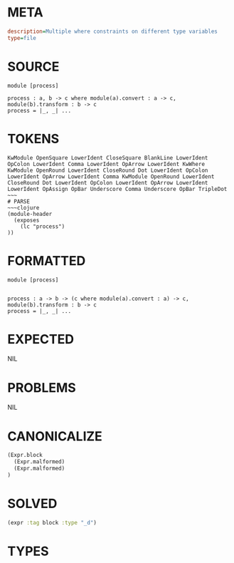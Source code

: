 # META
~~~ini
description=Multiple where constraints on different type variables
type=file
~~~
# SOURCE
~~~roc
module [process]

process : a, b -> c where module(a).convert : a -> c, module(b).transform : b -> c
process = |_, _| ...
~~~
# TOKENS
~~~text
KwModule OpenSquare LowerIdent CloseSquare BlankLine LowerIdent OpColon LowerIdent Comma LowerIdent OpArrow LowerIdent KwWhere KwModule OpenRound LowerIdent CloseRound Dot LowerIdent OpColon LowerIdent OpArrow LowerIdent Comma KwModule OpenRound LowerIdent CloseRound Dot LowerIdent OpColon LowerIdent OpArrow LowerIdent LowerIdent OpAssign OpBar Underscore Comma Underscore OpBar TripleDot ~~~
# PARSE
~~~clojure
(module-header
  (exposes
    (lc "process")
))
~~~
# FORMATTED
~~~roc
module [process]


process : a -> b -> (c where module(a).convert : a) -> c, module(b).transform : b -> c
process = |_, _| ...
~~~
# EXPECTED
NIL
# PROBLEMS
NIL
# CANONICALIZE
~~~clojure
(Expr.block
  (Expr.malformed)
  (Expr.malformed)
)
~~~
# SOLVED
~~~clojure
(expr :tag block :type "_d")
~~~
# TYPES
~~~roc
~~~
